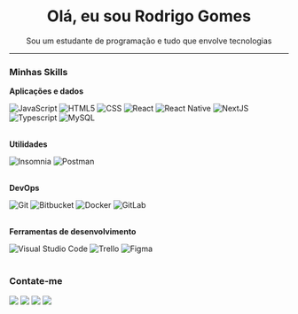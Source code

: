 <h1 align="center">Olá, eu sou Rodrigo Gomes</h1>
<p align="center">Sou um estudante de programação e tudo que envolve tecnologias</p>

<hr>

### Minhas Skills

**Aplicações e dados**

<div>
    <img src="https://img.shields.io/badge/-JavaScript-333333?style=flat&logo=javascript" alt="JavaScript" style="display:inline-block;">
    <img src="https://img.shields.io/badge/-HTML5-333333?style=flat&logo=HTML5" alt="HTML5" style="display:inline-block;">
    <img src="https://img.shields.io/badge/-CSS-333333?style=flat&logo=CSS3&logoColor=1572B6" alt="CSS" style="display:inline-block;">
    <img src="https://img.shields.io/badge/-React-333333?style=flat&logo=react" alt="React" style="display:inline-block;">
    <img src="https://img.shields.io/badge/-React%20Native-333333?style=flat&logo=react" alt="React Native" style="display:inline-block;">
    <img src="https://img.shields.io/badge/Next.js-333333?style=flat&logo=nextdotjs" alt="NextJS" style="display:inline-block;">
    <br />
    <img src="https://img.shields.io/badge/TypeScript-333333?logo=TypeScript&style=flat" alt="Typescript" style="display:inline-block;">
    <img src="https://img.shields.io/badge/-MySQL-333333?style=flat&logo=mysql" alt="MySQL" style="display:inline-block;">
</div>

<br>

**Utilidades**

<div>
    <img src="https://img.shields.io/badge/-Insomnia-333333?style=flat&logo=insomnia" alt="Insomnia" style="display:inline-block;">
    <img src="https://img.shields.io/badge/-Postman-333333?style=flat&logo=postman" alt="Postman" style="display:inline-block;">
</div>

<br>

**DevOps**

<div>
    <img src="https://img.shields.io/badge/-Git-333333?style=flat&logo=git" alt="Git" style="display:inline-block;">
    <img src="https://img.shields.io/badge/-Bitbucket-333333?style=flat&logo=bitbucket" alt="Bitbucket" style="display:inline-block;">
    <img src="https://img.shields.io/badge/-Docker-333333?style=flat&logo=docker" alt="Docker" style="display:inline-block;">
    <img src="https://img.shields.io/badge/-Gitlab-333333?style=flat&logo=gitlab" alt="GitLab" style="display:inline-block;">
</div>

<br>

**Ferramentas de desenvolvimento**

<div>
    <img src="https://img.shields.io/badge/-Visual%20Studio%20Code-333333?style=flat&logo=visual-studio-code&logoColor=007ACC" alt="Visual Studio Code" style="display:inline-block;">
    <img src="https://img.shields.io/badge/-Trello-333333?style=flat&logo=trello&logoColor=007ACC" alt="Trello" style="display:inline-block;">
    <img src="https://img.shields.io/badge/-Figma-333333?style=flat&logo=figma&logoColor=007ACC" alt="Figma" style="display:inline-block;">
</div>

<br/>

<h3>Contate-me</h3>


<p align="left">
  <a href="mailto:rodrigogomessims@gmail.com" alt="Gmail">
  <img src="https://img.shields.io/badge/-Gmail-FF0000?style=flat-square&labelColor=FF0000&logo=gmail&logoColor=white&link=LINK-DO-SEU-GMAIL" /></a>

  <a href="https://www.linkedin.com/in/rodrigogomesdev/" alt="LinkedIn">
  <img src="https://img.shields.io/badge/-Linkedin-0e76a8?style=flat-square&logo=Linkedin&logoColor=white&link=LINK-DO-SEU-LINKEDIN" /></a>

  <a href="wa.me/+5511993279397" alt="WhatsApp">
  <img src="https://img.shields.io/badge/-WhatsApp-25d366?style=flat-square&labelColor=25d366&logo=whatsapp&logoColor=white&link=API-DO-SEU-WHATSAPP"/></a>

  <a href="https://www.youtube.com/@RodrigoGomes-re8mw/featured" alt="Youtube">
  <img src="https://img.shields.io/badge/-Youtube-FF0000?style=flat-square&labelColor=FF0000&logo=youtube&logoColor=white&link=API-DO-SEU-WHATSAPP"/></a>

</p>

